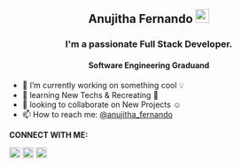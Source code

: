 <h2 align="center">Anujitha Fernando <img src="https://media.giphy.com/media/hvRJCLFzcasrR4ia7z/giphy.gif" width="25px" height="25px">  
<h3 align="center">I'm a passionate Full Stack Developer.</h3>
<h4 align="center">Software Engineering Graduand</h4>

- 🔭 I’m currently working on something cool :bulb: 
- 🌱 learning New Techs & Recreating :construction:  
- 👯 looking to collaborate on New Projects ☺
- 📫 How to reach me: [@anujitha_fernando](mailto:fernandoanujitha@gmail.com;)


**CONNECT WITH ME:**

[<img src='https://cdn.jsdelivr.net/npm/simple-icons@3.0.1/icons/linkedin.svg' alt='linkedin' height='20'>](https://www.linkedin.com/in/anujitha-fernando-54216a1b3/)   [<img src='https://cdn.jsdelivr.net/npm/simple-icons@3.0.1/icons/facebook.svg' alt='facebook' height='20'>](https://www.facebook.com/anujitha.fernando/)   [<img src='https://cdn.jsdelivr.net/npm/simple-icons@3.0.1/icons/instagram.svg' alt='instagram' height='20'>](https://www.instagram.com/__anuuu99/)  

